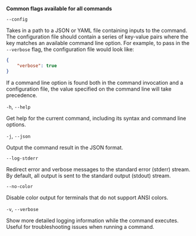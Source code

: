 **Common flags available for all commands**

`--config`

Takes in a path to a JSON or YAML file containing inputs to the command. The configuration file should contain a series of key-value pairs where the key matches an available command line option. For example, to pass in the `--verbose` flag, the configuration file would look like:

```json
{
    "verbose": true
}
```

If a command line option is found both in the command invocation and a configuration file, the value specified on the command line will take precedence.

`-h`, `--help`

Get help for the current command, including its syntax and command line options.

`-j`, `--json`

Output the command result in the JSON format.

`--log-stderr`

Redirect error and verbose messages to the standard error (stderr) stream. By default, all output is sent to the standard output (stdout) stream.

`--no-color`

Disable color output for terminals that do not support ANSI colors.

`-v`, `--verbose`

Show more detailed logging information while the command executes. Useful for troubleshooting issues when running a command.
